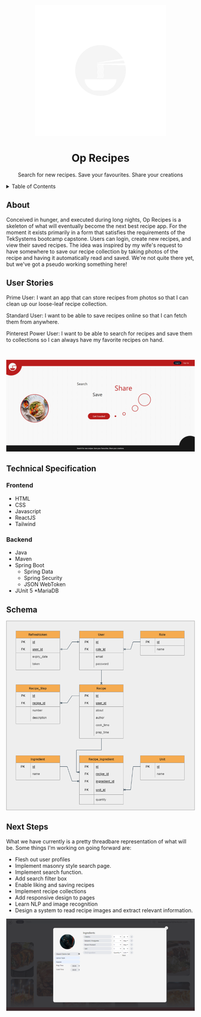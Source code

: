 <div align="center">
  <a href="https://oprecipes.com">
    <img src="/frontend/src/assets/white_logo.png" width="350" height="350" />
  </a>
  
# Op Recipes
  <p>Search for new recipes. Save your favourites. Share your creations</a>
</div>

  <details>
    <summary>Table of Contents</summary>
    <ul>
      <li><a href="#about">About</a></li>
      <li><a href="#technical-specification">Technical Specification</a></li>
      <li><a href="#schema">Schema</a></li>
      <li><a href="#next-steps">Next Steps</a></li>
    </ul>
  </details>

## About


<p> Conceived in hunger, and executed during long nights, Op Recipes is a skeleton of what will eventually become the next best recipe app. For the moment it exists primarily in a form that satisfies the requirements of the TekSystems bootcamp capstone. Users can login, create new recipes, and view their saved recipes. The idea was inspired by my wife's request to have somewhere to save our recipe collection by taking photos of the recipe and having it automatically read and saved. We're not quite there yet, but we've got a pseudo working something here! </p>

## User Stories

<p>Prime User: I want an app that can store recipes from photos so that I can clean up our loose-leaf recipe collection. </p>
<p>Standard User: I want to be able to save recipes online so that I can fetch them from anywhere. </p>
<p>Pinterest Power User: I want to be able to search for recipes and save them to collections so I can always have my favorite recipes on hand.</p>

<br />

![home](Resources/Imgs/new_Home_Page.png)

## Technical Specification

### Frontend
* HTML
* CSS
* Javascript 
* ReactJS
* Tailwind

### Backend
* Java
* Maven
* Spring Boot
  - Spring Data
  - Spring Security
  - JSON WebToken
* JUnit 5
*MariaDB

## Schema

![schema](Resources/Other/OP_Recipes_DB_Schema.png)

## Next Steps

<p>What we have currently is a pretty threadbare representation of what will be. Some things I'm working on going forward are:</p>

* Flesh out user profiles
* Implement masonry style search page.
* Implement search function.
* Add search filter box
* Enable liking and saving recipes
* Implement recipe collections
* Add responsive design to pages
* Learn NLP and image recognition
* Design a system to read recipe images and extract relevant information.

![Add-Recipe](Resources/Imgs/AddRecipe.png)



